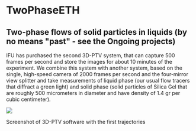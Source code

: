 # TwoPhaseETH

## Two-phase flows of solid particles in liquids (by no means "past" - see the Ongoing projects)

IFU has purchased the second 3D-PTV system, that can capture 500 frames per second and store the images for about 10 minutes of the experiment. We combine this system with another system, based on the single, high-speed camera of 2000 frames per second and the four-mirror view splitter and take measurements of liquid phase (our usual flow tracers that diffract a green light) and solid phase (solid particles of Silica Gel that are roughly 500 micrometers in diameter and have density of 1.4 gr per cubic centimeter). 



![][1]

Screenshot of 3D-PTV software with the first trajectories

 [1]: http://alexl.files.wordpress.com/2006/06/firsttrajectories.jpg ""